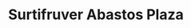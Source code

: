 ---
title: "Surtifruver Abastos Plaza"
url: /bogota-d-c/surtifruver-abastos-plaza/
shop: frutería
---